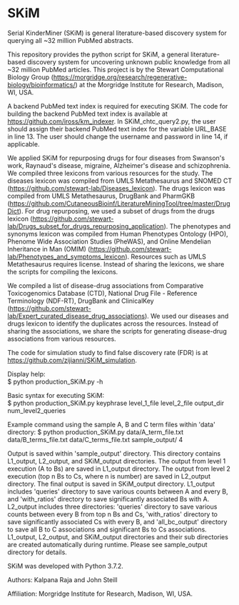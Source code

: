 # SKiM
Serial KinderMiner (SKiM) is general literature-based discovery system for querying all ~32 million PubMed abstracts. 

This repository provides the python script for SKiM, a general literature-based discovery system for uncovering unknown public knowledge from all ~32 million PubMed articles. This project is by the Stewart Computational Biology Group (https://morgridge.org/research/regenerative-biology/bioinformatics/) at the Morgridge Institute for Research, Madison, WI, USA.

A backend PubMed text index is required for executing SKiM. The code for building the backend PubMed text index is available at https://github.com/iross/km_indexer. In SKiM_chtc_query2.py, the user should assign their backend PubMed text index for the variable URL_BASE in line 13. The user should change the username and password in line 14, if applicable.  

We applied SKiM for repurposing drugs for four diseases from Swanson's work, Raynaud's disease, migraine, Alzheimer's disease and schizophrenia. We compiled three lexicons from various resources for the study. The diseases lexicon was compiled from UMLS Metathesaurus and SNOMED CT (https://github.com/stewart-lab/Diseases_lexicon). The drugs lexicon was compiled from UMLS Metathesaurus, DrugBank and PharmGKB (https://github.com/CutaneousBioinf/LiteratureMiningTool/tree/master/DrugDict). For drug repurposing, we used a subset of drugs from the drugs lexicon (https://github.com/stewart-lab/Drugs_subset_for_drugs_repurposing_application). The phenotypes and synonyms lexicon was compiled from Human Phenotypes Ontology (HPO), Phenome Wide Association Studies (PheWAS), and Online Mendelian Inheritance in Man (OMIM) (https://github.com/stewart-lab/Phenotypes_and_symptoms_lexicon). Resources such as UMLS Metathesaurus requires license. Instead of sharing the lexicons, we share the scripts for compiling the lexicons. 

We compiled a list of disease-drug associations from Comparative Toxicogenomics Database (CTD), National Drug File - Reference Terminology (NDF-RT), DrugBank and ClinicalKey (https://github.com/stewart-lab/Expert_curated_disease_drug_associations). We used our diseases and drugs lexicon to identify the duplicates across the resources. Instead of sharing the associations, we share the scripts for generating disease-drug associations from various resources.  

The code for simulation study to find false discovery rate (FDR) is at https://github.com/zijianni/SKiM_simulation.  

Display help:   
$ python production_SKiM.py -h  

Basic syntax for executing SKiM:   
$ python production_SKiM.py keyphrase level_1_file level_2_file output_dir num_level2_queries  

Example command using the sample A, B and C term files within 'data' directory:
$ python production_SKiM.py data/A_term_file.txt data/B_terms_file.txt data/C_terms_file.txt sample_output/ 4
  
Output is saved within 'sample_output' directory. This directory contains L1_output, L2_output, and SKiM_output directories. The output from level 1 execution (A to Bs) are saved in L1_output directory. The output from level 2 execution (top n Bs to Cs, where n is number) are saved in L2_output directory. The final output is saved in SKiM_output directory. L1_output includes 'queries' directory to save various counts between A and every B, and 'with_ratios' directory to save significantly associated Bs with A. L2_output includes three directories: 'queries' directory to save various counts between every B from top n Bs and Cs, 'with_ratios' directory to save significantly associated Cs with every B, and 'all_bc_output' directory to save all B to C associations and significant Bs to Cs associations. L1_output, L2_output, and SKiM_output directories and their sub directories are created automatically during runtime. Please see sample_output directory for details.   

SKiM was developed with Python 3.7.2.   
   
Authors: Kalpana Raja and John Steill  
   
Affiliation: Morgridge Institute for Research, Madison, WI, USA.   
